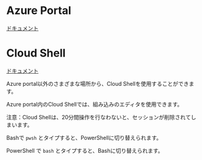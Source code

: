 # Azure Portal

[ドキュメント](https://docs.microsoft.com/ja-jp/azure/azure-portal/)


# Cloud Shell

[ドキュメント](https://docs.microsoft.com/ja-jp/azure/cloud-shell/overview)

Azure portal以外のさまざまな場所から、Cloud Shellを使用することができます。

Azure portal内のCloud Shellでは、組み込みのエディタを使用できます。

注意：Cloud Shellは、20分間操作を行なわないと、セッションが削除されてしまいます。

Bashで `pwsh` とタイプすると、PowerShellに切り替えられます。

PowerShell で `bash` とタイプすると、Bashに切り替えられます。